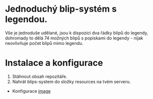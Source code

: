 # Jednoduchý blip-systém s legendou.
Vše je jednoduše udělané, jsou k dispozici dva řádky blipů do legendy, dohromady to dělá 74 možných blipů s popiskami do legendy - nijak neovlivňuje počet blipů mimo legendu.

# Instalace a konfigurace
1. Stáhnout obsah repozitáře.
2. Nahrát blips-system do složky resources na tvém serveru.
- Konfigurace
[image](https://github.com/Lukkay/mtasa-blips-system/assets/162629758/29264e05-1140-4f60-afaa-934f6b1b57be)
